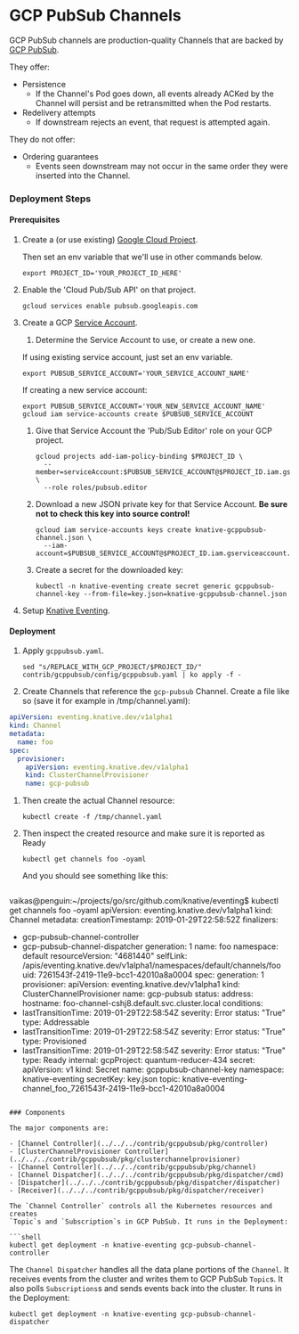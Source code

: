 # GCP PubSub Channels

GCP PubSub channels are production-quality Channels that are backed by
[GCP PubSub](https://cloud.google.com/pubsub/).

They offer:

- Persistence
  - If the Channel's Pod goes down, all events already ACKed by the Channel will
    persist and be retransmitted when the Pod restarts.
- Redelivery attempts
  - If downstream rejects an event, that request is attempted again.

They do not offer:

- Ordering guarantees
  - Events seen downstream may not occur in the same order they were inserted
    into the Channel.

### Deployment Steps

#### Prerequisites

1. Create a (or use existing)
   [Google Cloud Project](https://cloud.google.com/resource-manager/docs/creating-managing-projects).

   Then set an env variable that we'll use in other commands below.
   ```shell
   export PROJECT_ID='YOUR_PROJECT_ID_HERE'
   ```

1. Enable the 'Cloud Pub/Sub API' on that project.

   ```shell
   gcloud services enable pubsub.googleapis.com
   ```

1. Create a GCP
   [Service Account](https://console.cloud.google.com/iam-admin/serviceaccounts/project).

   1. Determine the Service Account to use, or create a new one.

    If using existing service account, just set an env variable.
    ```shell
	export PUBSUB_SERVICE_ACCOUNT='YOUR_SERVICE_ACCOUNT_NAME'
    ```

    If creating a new service account:
    ```shell
	export PUBSUB_SERVICE_ACCOUNT='YOUR_NEW_SERVICE_ACCOUNT_NAME'
    gcloud iam service-accounts create $PUBSUB_SERVICE_ACCOUNT
    ```

   1. Give that Service Account the 'Pub/Sub Editor' role on your GCP project.

      ```shell
      gcloud projects add-iam-policy-binding $PROJECT_ID \
        --member=serviceAccount:$PUBSUB_SERVICE_ACCOUNT@$PROJECT_ID.iam.gserviceaccount.com \
        --role roles/pubsub.editor
      ```

   1. Download a new JSON private key for that Service Account. **Be sure not to
      check this key into source control!**
      ```shell
      gcloud iam service-accounts keys create knative-gcppubsub-channel.json \
        --iam-account=$PUBSUB_SERVICE_ACCOUNT@$PROJECT_ID.iam.gserviceaccount.com
      ```

   1. Create a secret for the downloaded key:

      ```shell
      kubectl -n knative-eventing create secret generic gcppubsub-channel-key --from-file=key.json=knative-gcppubsub-channel.json
      ```

1. Setup [Knative Eventing](../../../DEVELOPMENT.md).

#### Deployment

1. Apply `gcppubsub.yaml`.

   ```shell
   sed "s/REPLACE_WITH_GCP_PROJECT/$PROJECT_ID/" contrib/gcppubsub/config/gcppubsub.yaml | ko apply -f -
   ```

1. Create Channels that reference the `gcp-pubsub` Channel. Create a file like so
(save it for example in /tmp/channel.yaml):

```yaml
apiVersion: eventing.knative.dev/v1alpha1
kind: Channel
metadata:
  name: foo
spec:
  provisioner:
    apiVersion: eventing.knative.dev/v1alpha1
    kind: ClusterChannelProvisioner
    name: gcp-pubsub
   ```

1. Then create the actual Channel resource:

   ```shell
   kubectl create -f /tmp/channel.yaml
   ```

1. Then inspect the created resource and make sure it is reported as Ready
   ```shell
   kubectl get channels foo -oyaml
   ```

   And you should see something like this:
   ```shell
vaikas@penguin:~/projects/go/src/github.com/knative/eventing$ kubectl get channels foo -oyaml
apiVersion: eventing.knative.dev/v1alpha1
kind: Channel
metadata:
  creationTimestamp: 2019-01-29T22:58:52Z
  finalizers:
  - gcp-pubsub-channel-controller
  - gcp-pubsub-channel-dispatcher
  generation: 1
  name: foo
  namespace: default
  resourceVersion: "4681440"
  selfLink: /apis/eventing.knative.dev/v1alpha1/namespaces/default/channels/foo
  uid: 7261543f-2419-11e9-bcc1-42010a8a0004
spec:
  generation: 1
  provisioner:
    apiVersion: eventing.knative.dev/v1alpha1
    kind: ClusterChannelProvisioner
    name: gcp-pubsub
status:
  address:
    hostname: foo-channel-cshj8.default.svc.cluster.local
  conditions:
  - lastTransitionTime: 2019-01-29T22:58:54Z
    severity: Error
    status: "True"
    type: Addressable
  - lastTransitionTime: 2019-01-29T22:58:54Z
    severity: Error
    status: "True"
    type: Provisioned
  - lastTransitionTime: 2019-01-29T22:58:54Z
    severity: Error
    status: "True"
    type: Ready
  internal:
    gcpProject: quantum-reducer-434
    secret:
      apiVersion: v1
      kind: Secret
      name: gcppubsub-channel-key
      namespace: knative-eventing
    secretKey: key.json
    topic: knative-eventing-channel_foo_7261543f-2419-11e9-bcc1-42010a8a0004
   ```

### Components

The major components are:

- [Channel Controller](../../../contrib/gcppubsub/pkg/controller)
  - [ClusterChannelProvisioner Controller](../../../contrib/gcppubsub/pkg/clusterchannelprovisioner)
  - [Channel Controller](../../../contrib/gcppubsub/pkg/channel)
- [Channel Dispatcher](../../../contrib/gcppubsub/pkg/dispatcher/cmd)
  - [Dispatcher](../../../contrib/gcppubsub/pkg/dispatcher/dispatcher)
  - [Receiver](../../../contrib/gcppubsub/pkg/dispatcher/receiver)

The `Channel Controller` controls all the Kubernetes resources and creates
`Topic`s and `Subscription`s in GCP PubSub. It runs in the Deployment:

```shell
kubectl get deployment -n knative-eventing gcp-pubsub-channel-controller
```

The `Channel Dispatcher` handles all the data plane portions of the `Channel`.
It receives events from the cluster and writes them to GCP PubSub `Topic`s. It
also polls `Subscriptions`s and sends events back into the cluster. It runs in
the Deployment:

```shell
kubectl get deployment -n knative-eventing gcp-pubsub-channel-dispatcher
```
